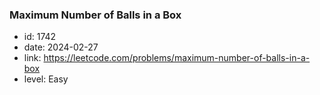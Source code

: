 ### Maximum Number of Balls in a Box

* id: 1742
* date: 2024-02-27
* link: https://leetcode.com/problems/maximum-number-of-balls-in-a-box
* level: Easy
